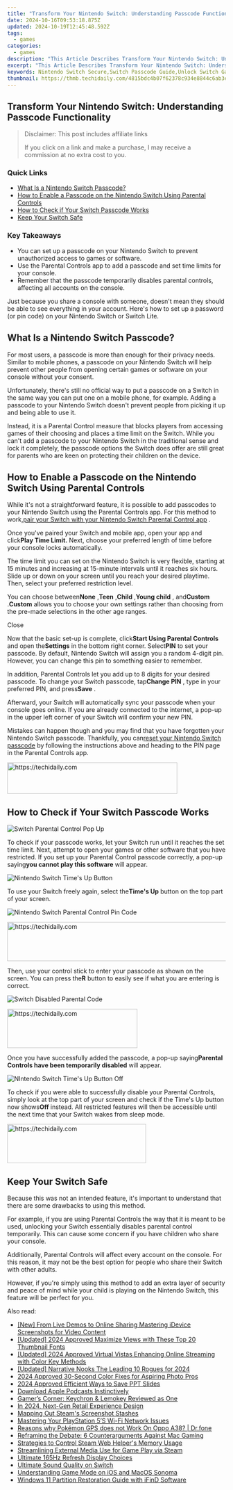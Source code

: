 ```yaml
---
title: "Transform Your Nintendo Switch: Understanding Passcode Functionality"
date: 2024-10-16T09:53:18.875Z
updated: 2024-10-19T12:45:48.592Z
tags:
  - games
categories:
  - games
description: "This Article Describes Transform Your Nintendo Switch: Understanding Passcode Functionality"
excerpt: "This Article Describes Transform Your Nintendo Switch: Understanding Passcode Functionality"
keywords: Nintendo Switch Secure,Switch Passcode Guide,Unlock Switch Games,Switch Lockout Troubleshoot,Access Switch Content,Game Pass Protection,Switch Pass Security
thumbnail: https://thmb.techidaily.com/4815bdc4b07f62378c934e8844c6ab3ed5ccd8bb0ecbd12c41105ddecee78795.jpg
---
```


## Transform Your Nintendo Switch: Understanding Passcode Functionality

>  Disclaimer: This post includes affiliate links
>
>  If you click on a link and make a purchase, I may receive a commission at no extra cost to you.
>

### Quick Links

* [What Is a Nintendo Switch Passcode?](#what-is-a-nintendo-switch-passcode)
* [How to Enable a Passcode on the Nintendo Switch Using Parental Controls](#how-to-enable-a-passcode-on-the-nintendo-switch-using-parental-controls)
* [How to Check if Your Switch Passcode Works](#how-to-check-if-your-switch-passcode-works)
* [Keep Your Switch Safe](#keep-your-switch-safe)

### Key Takeaways

* You can set up a passcode on your Nintendo Switch to prevent unauthorized access to games or software.
* Use the Parental Controls app to add a passcode and set time limits for your console.
* Remember that the passcode temporarily disables parental controls, affecting all accounts on the console.

 Just because you share a console with someone, doesn't mean they should be able to see everything in your account. Here's how to set up a password (or pin code) on your Nintendo Switch or Switch Lite.

## What Is a Nintendo Switch Passcode?

 For most users, a passcode is more than enough for their privacy needs. Similar to mobile phones, a passcode on your Nintendo Switch will help prevent other people from opening certain games or software on your console without your consent.

 Unfortunately, there's still no official way to put a passcode on a Switch in the same way you can put one on a mobile phone, for example. Adding a passcode to your Nintendo Switch doesn't prevent people from picking it up and being able to use it.

 Instead, it is a Parental Control measure that blocks players from accessing games of their choosing and places a time limit on the Switch. While you can't add a passcode to your Nintendo Switch in the traditional sense and lock it completely, the passcode options the Switch does offer are still great for parents who are keen on protecting their children on the device.

## How to Enable a Passcode on the Nintendo Switch Using Parental Controls

 While it's not a straightforward feature, it is possible to add passcodes to your Nintendo Switch using the Parental Controls app. For this method to work,[pair your Switch with your Nintendo Switch Parental Control app](https://www.makeuseof.com/how-to-set-up-use-parental-controls-nintendo-switch/) .

 Once you've paired your Switch and mobile app, open your app and click**Play Time Limit.** Next, choose your preferred length of time before your console locks automatically.

 The time limit you can set on the Nintendo Switch is very flexible, starting at 15 minutes and increasing at 15-minute intervals until it reaches six hours. Slide up or down on your screen until you reach your desired playtime. Then, select your preferred restriction level.

 You can choose between**None** ,**Teen** ,**Child** ,**Young child** , and**Custom** .**Custom** allows you to choose your own settings rather than choosing from the pre-made selections in the other age ranges.

Close

 Now that the basic set-up is complete, click**Start Using Parental Controls** and open the**Settings** in the bottom right corner. Select**PIN** to set your passcode. By default, Nintendo Switch will assign you a random 4-digit pin. However, you can change this pin to something easier to remember.

 In addition, Parental Controls let you add up to 8 digits for your desired passcode. To change your Switch passcode, tap**Change PIN** , type in your preferred PIN, and press**Save** .

 Afterward, your Switch will automatically sync your passcode when your console goes online. If you are already connected to the internet, a pop-up in the upper left corner of your Switch will confirm your new PIN.

 Mistakes can happen though and you may find that you have forgotten your Nintendo Switch passcode. Thankfully, you can[reset your Nintendo Switch passcode](https://www.makeuseof.com/how-to-reset-nintendo-switch-parental-controls-pin/) by following the instructions above and heading to the PIN page in the Parental Controls app.

<!-- affiliate ads begin -->
<a href="https://aligracehair.sjv.io/c/5597632/2135417/19272" target="_top" id="2135417">
  <img src="//a.impactradius-go.com/display-ad/19272-2135417" border="0" alt="https://techidaily.com" width="392" height="72"/>
</a>
<img height="0" width="0" src="https://aligracehair.sjv.io/i/5597632/2135417/19272" style="position:absolute;visibility:hidden;" border="0" />
<!-- affiliate ads end -->

## How to Check if Your Switch Passcode Works

![Switch Parental Control Pop Up](https://static1.makeuseofimages.com/wordpress/wp-content/uploads/2021/09/Switch-Parental-Control-Pop-Up.jpg)

 To check if your passcode works, let your Switch run until it reaches the set time limit. Next, attempt to open your games or other software that you have restricted. If you set up your Parental Control passcode correctly, a pop-up saying**you cannot play this software** will appear.

![Nintendo Switch Time's Up Button](https://static1.makeuseofimages.com/wordpress/wp-content/uploads/2021/09/Nintendo-Switch-Times-Up-Button.jpg)

 To use your Switch freely again, select the**Time's Up** button on the top part of your screen.

![Nintendo Switch Parental Control Pin Code](https://static1.makeuseofimages.com/wordpress/wp-content/uploads/2021/09/Nintendo-Switch-Parental-Control-Pin-Code.jpg)

<!-- affiliate ads begin -->
<a href="https://appsumo.8odi.net/c/5597632/2075461/7443" target="_top" id="2075461">
  <img src="//a.impactradius-go.com/display-ad/7443-2075461" border="0" alt="https://techidaily.com" width="728" height="90"/>
</a>
<img height="0" width="0" src="https://appsumo.8odi.net/i/5597632/2075461/7443" style="position:absolute;visibility:hidden;" border="0" />
<!-- affiliate ads end -->

 Then, use your control stick to enter your passcode as shown on the screen. You can press the**R** button to easily see if what you are entering is correct.

![Switch Disabled Parental Code](https://static1.makeuseofimages.com/wordpress/wp-content/uploads/2021/09/Switch-Disabled-Parental-Code.jpg)

<!-- affiliate ads begin -->
<a href="https://aligracehair.sjv.io/c/5597632/1959759/19272" target="_top" id="1959759">
  <img src="//a.impactradius-go.com/display-ad/19272-1959759" border="0" alt="https://techidaily.com" width="300" height="90"/>
</a>
<img height="0" width="0" src="https://aligracehair.sjv.io/i/5597632/1959759/19272" style="position:absolute;visibility:hidden;" border="0" />
<!-- affiliate ads end -->

 Once you have successfully added the passcode, a pop-up saying**Parental Controls have been temporarily disabled** will appear.

![NIntendo Switch Time's Up Button Off](https://static1.makeuseofimages.com/wordpress/wp-content/uploads/2021/09/NIntendo-Switch-Times-Up-Button-Off.jpg)

 To check if you were able to successfully disable your Parental Controls, simply look at the top part of your screen and check if the Time's Up button now shows**Off** instead. All restricted features will then be accessible until the next time that your Switch wakes from sleep mode.

<!-- affiliate ads begin -->
<a href="https://aligracehair.sjv.io/c/5597632/2135401/19272" target="_top" id="2135401">
  <img src="//a.impactradius-go.com/display-ad/19272-2135401" border="0" alt="https://techidaily.com" width="320" height="90"/>
</a>
<img height="0" width="0" src="https://aligracehair.sjv.io/i/5597632/2135401/19272" style="position:absolute;visibility:hidden;" border="0" />
<!-- affiliate ads end -->

## Keep Your Switch Safe

 Because this was not an intended feature, it's important to understand that there are some drawbacks to using this method.

 For example, if you are using Parental Controls the way that it is meant to be used, unlocking your Switch essentially disables parental control temporarily. This can cause some concern if you have children who share your console.

 Additionally, Parental Controls will affect every account on the console. For this reason, it may not be the best option for people who share their Switch with other adults.

 However, if you're simply using this method to add an extra layer of security and peace of mind while your child is playing on the Nintendo Switch, this feature will be perfect for you.

<ins class="adsbygoogle"
     style="display:block"
     data-ad-format="autorelaxed"
     data-ad-client="ca-pub-7571918770474297"
     data-ad-slot="1223367746"></ins>

<ins class="adsbygoogle"
     style="display:block"
     data-ad-client="ca-pub-7571918770474297"
     data-ad-slot="8358498916"
     data-ad-format="auto"
     data-full-width-responsive="true"></ins>

<span class="atpl-alsoreadstyle">Also read:</span>
<div><ul>
<li><a href="https://youtube-help.techidaily.com/new-from-live-demos-to-online-sharing-mastering-idevice-screenshots-for-video-content/"><u>[New] From Live Demos to Online Sharing Mastering iDevice Screenshots for Video Content</u></a></li>
<li><a href="https://youtube-docs.techidaily.com/ed-2024-approved-maximize-views-with-these-top-20-thumbnail-fonts/"><u>[Updated] 2024 Approved Maximize Views with These Top 20 Thumbnail Fonts</u></a></li>
<li><a href="https://fox-http.techidaily.com/updated-2024-approved-virtual-vistas-enhancing-online-streaming-with-color-key-methods/"><u>[Updated] 2024 Approved Virtual Vistas Enhancing Online Streaming with Color Key Methods</u></a></li>
<li><a href="https://desktop-recording.techidaily.com/updated-narrative-nooks-the-leading-10-rogues-for-2024/"><u>[Updated] Narrative Nooks The Leading 10 Rogues for 2024</u></a></li>
<li><a href="https://extra-tips.techidaily.com/2024-approved-30-second-color-fixes-for-aspiring-photo-pros/"><u>2024 Approved 30-Second Color Fixes for Aspiring Photo Pros</u></a></li>
<li><a href="https://visual-screen-recording.techidaily.com/2024-approved-efficient-ways-to-save-ppt-slides/"><u>2024 Approved Efficient Ways to Save PPT Slides</u></a></li>
<li><a href="https://fox-glue.techidaily.com/download-apple-podcasts-instinctively/"><u>Download Apple Podcasts Instinctively</u></a></li>
<li><a href="https://games-able.techidaily.com/gamers-corner-keychron-and-lemokey-reviewed-as-one/"><u>Gamer’s Corner: Keychron & Lemokey Reviewed as One</u></a></li>
<li><a href="https://extra-support.techidaily.com/in-2024-next-gen-retail-experience-design/"><u>In 2024, Next-Gen Retail Experience Design</u></a></li>
<li><a href="https://games-able.techidaily.com/mapping-out-steams-screenshot-stashes/"><u>Mapping Out Steam's Screenshot Stashes</u></a></li>
<li><a href="https://games-able.techidaily.com/mastering-your-playstation-5s-wi-fi-network-issues/"><u>Mastering Your PlayStation 5’S Wi-Fi Network Issues</u></a></li>
<li><a href="https://android-pokemon-go.techidaily.com/reasons-why-pokemon-gps-does-not-work-on-oppo-a38-drfone-by-drfone-virtual-android/"><u>Reasons why Pokémon GPS does not Work On Oppo A38? | Dr.fone</u></a></li>
<li><a href="https://games-able.techidaily.com/reframing-the-debate-6-counterarguments-against-mac-gaming/"><u>Reframing the Debate: 6 Counterarguments Against Mac Gaming</u></a></li>
<li><a href="https://games-able.techidaily.com/strategies-to-control-steam-web-helpers-memory-usage/"><u>Strategies to Control Steam Web Helper's Memory Usage</u></a></li>
<li><a href="https://games-able.techidaily.com/streamlining-external-media-use-for-game-play-via-steam/"><u>Streamlining External Media Use for Game Play via Steam</u></a></li>
<li><a href="https://games-able.techidaily.com/ultimate-165hz-refresh-display-choices/"><u>Ultimate 165Hz Refresh Display Choices</u></a></li>
<li><a href="https://games-able.techidaily.com/ultimate-sound-quality-on-switch/"><u>Ultimate Sound Quality on Switch</u></a></li>
<li><a href="https://games-able.techidaily.com/understanding-game-mode-on-ios-and-macos-sonoma/"><u>Understanding Game Mode on iOS and MacOS Sonoma</u></a></li>
<li><a href="https://discover-advanced.techidaily.com/windows-11-partition-restoration-guide-with-ifind-software/"><u>Windows 11 Partition Restoration Guide with iFinD Software</u></a></li>
</ul></div>

